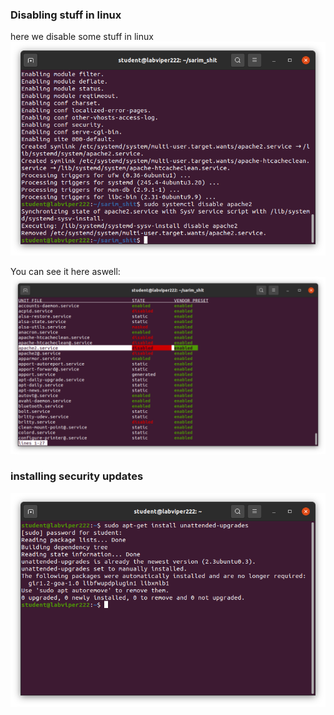 ### Disabling stuff in linux
here we disable some stuff in linux
![first image on github formats](https://github.com/Mercurycode2002/OS_lab-_semester_4/blob/main/Lab_11/Images/disable_apache.png)

You can see it here aswell:
![the systemctl stuff here:](https://github.com/Mercurycode2002/OS_lab-_semester_4/blob/main/Lab_11/Images/disables_stuff.png)

### installing security updates
![to update stuff](https://github.com/Mercurycode2002/OS_lab-_semester_4/blob/main/Lab_11/Images/updated.png)
